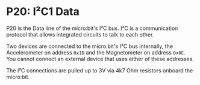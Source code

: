 # P20: I²C1 Data

P20 is the Data line of the micro:bit's I²C bus. I²C is a communication protocol that allows integrated circuits to talk to each other.

Two devices are connected to the micro:bit's I²C bus internally, the Accelerometer on address `0x1D` and the Magnetometer on address `0x0E`. You cannot connect an external device that uses either of these addresses.

The I²C connections are pulled up to 3V via 4k7 Ohm resistors onboard the micro:bit.
